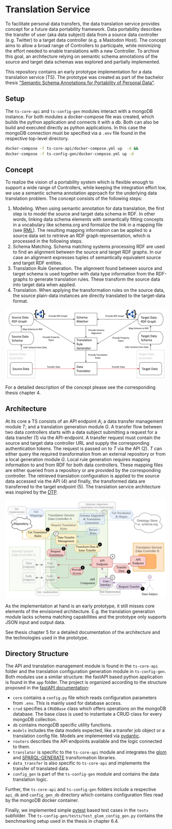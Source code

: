 # Translation Service
<!--
Introduction
-->
To facilitate personal data transfers, the data translation service provides concept for a future data portability framework. 
Data portability describes the transfer of user (aka data subject) data from a source data controller (e.g. Twitter) to a target data controller (e.g. a Mastodon Host). The concept aims to allow a broad range of Controllers to participate, while minimizing the effort needed to enable translations with a new Controller. To archive this goal, an architecture relying on semantic schema annotations of the source and target data schemas was explored and partially implemented.

This repository contains an early prototype implementation for a data translation service (TS). The prototype was created as part of the bachelor thesis ["Semantic Schema Annotations for Portability of Personal Data"](https://github.com/overflw/BA-Latex).

## Setup 

The `ts-core-api` and `ts-config-gen` modules interact with a mongoDB instance. For both modules a docker-compose file was created, which builds the python application and connects it with a db. Both can also be build and executed directly as python applications. In this case the mongoDB connection must be specified via a `.env` file found in the respective top-level directory.

<!-- 
### Docker-compose 
-->
```sh
docker-compose -f ts-core-api/docker-compose.yml up  -d && 
docker-compose -f ts-config-gen/docker-compose.yml up -d
```


## Concept
To realize the vision of a portability system which is flexible enough to support a wide range of Controllers, while keeping the integration effort low, we use a semantic schema annotation approach for the underlying data translation problem. The concept consists of the following steps:
1. Modeling. When using semantic annotation for data translation, the first step is to model the source and target data schema in RDF. In other words, linking data schema elements with semantically fitting concepts in a vocabulary like schema.org and formalize the link in a mapping file (see [RML](https://rml.io/)). The resulting mapping information can be applied to a source data set to retrieve an RDF graph representation, which is processed in the following steps.
2. Schema Matching. Schema matching systems processing RDF are used to find an alignment between the source and target RDF graphs. In our case an alignment expresses tuples of semantically equivalent source and target RDF entities.
3. Translation Rule Generation. The alignment found between source and target schema is used together with data type information from the RDF-graphs to generate translation rules. These transform the source data into target data when applied.
4. Translation. When applying the transformation rules on the source data, the source plain-data instances are directly translated to the target-data format.

<!-- 
Include direct translation part from Präsi
-->
<img align="center" src=".img/overview.png">

For a detailed description of the concept please see the corresponding thesis chapter 4.

## Architecture

At its core a TS consists of an API endpoint _A_; a data transfer management module _T_; and a translation generation module _G_. A transfer flow between two data controllers starts with a data subject submitting a request for a data transfer (1) via the API-endpoint. A transfer request must contain the source and target data controller URL and supply the corresponding authentication tokens. The request is passed on to _T_ via the API (2). _T_ can either query the required transformation from an external repository or from a local generation module _G_. Local rule generation requires mapping information to and from RDF for both data controllers. These mapping files are either queried from a repository or are provided by the corresponding controller. The retrieved translation configuration is applied to the source data accessed via the API (4) and finally, the transformed data are transferred to the target endpoint (5). The translation service architecture was inspired by the [DTP](datatransferproject.dev/). 

<!-- 
Include architecture overview
-->
<img align="center" src=".img/implementation.png">

As the implementation at hand is an early prototype, it still misses core elements of the envisioned architecture. E.g. the translation generation module lacks schema matching capabilities and the prototype only supports JSON input and output data.

See thesis chapter 5 for a detailed documentation of the architecture and the technologies used in the prototype.

## Directory Structure

The API and translation management module is found in the `ts-core-api` folder and the translation configuration generation module in `ts-config-gen`. Both modules use a similar structure: the fastAPI based python application is found in the `app` folder.
The project is organized according to the structure proposed in the [fastAPI documentation](https://fastapi.tiangolo.com/):
- `core` contains a `config.py` file which reads configuration parameters from `.env`. This is mainly used for database access.
- `crud` specifies a `CRUDBase` class which offers operations on the mongoDB database. The base class is used to instantiate a CRUD class for every mongoDB collection.
- `db` contains mongoDB specific utility functions.
- `models` includes the data models expected, like a transfer job object or a translation config file. Models are implemented via [pydantic](https://pydantic-docs.helpmanual.io/). 
- `routers` describes the API endpoints available and the logic connected to them.
- `translator` is specific to the `ts-core-api` module and integrates the [glom](https://github.com/mahmoud/glom) and [SPARQL-GENERATE](https://w3id.org/sparql-generate/) transformation libraries.
- `data_transfer` is also specific to `ts-core-api` and implements the transfer of translated data.
- `config_gen` is part of the `ts-config-gen` module and contains the data translation logic.

Further, the `ts-core-api` and `ts-config-gen` folders include a respective `api_db` and `config_gen_db` directory which contains configuration files read by the mongoDB docker container.

Finally, we implemented simple [pytest](https://docs.pytest.org) based test cases in the `tests` subfolder. The `ts-config-gen/tests/test_glom_config_gen.py` contains the benchmarking setup used in the thesis in chapter 6.4.
